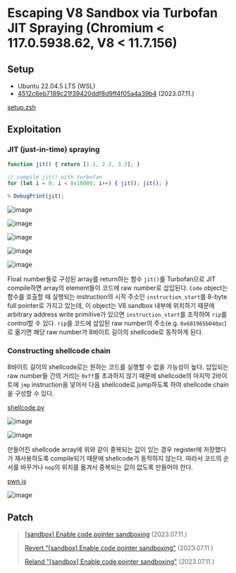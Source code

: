 # Escaping V8 Sandbox via Turbofan JIT Spraying (Chromium < 117.0.5938.62, V8 < 11.7.156)

## Setup

- Ubuntu 22.04.5 LTS (WSL)
- [4512c6eb7189c21f39420ddf8d9ff4f05a4a39b4](https://chromium.googlesource.com/v8/v8/+/4512c6eb7189c21f39420ddf8d9ff4f05a4a39b4) (2023.07.11.)

[setup.zsh](./setup.zsh)

## Exploitation

### JIT (just-in-time) spraying

```js
function jit() { return [1.1, 2.2, 3.3]; }

// compile jit() with turbofan
for (let i = 0; i < 0x10000; i++) { jit(); jit(); }

% DebugPrint(jit);
```

![image](https://github.com/user-attachments/assets/8856cd93-8458-4dbb-a5a6-f7540faf4d11)

![image](https://github.com/user-attachments/assets/6102f7ed-dbce-4392-b44b-141dd6be7f5c)

![image](https://github.com/user-attachments/assets/e696a063-f7fc-4e99-ac19-125778996332)

![image](https://github.com/user-attachments/assets/22199a6d-cccd-419c-90b3-b1150c153db3)

![image](https://github.com/user-attachments/assets/2bebb2a1-065d-4e23-929d-b7f84c75e845)

Float number들로 구성된 array를 return하는 함수 `jit()`를 Turbofan으로 JIT compile하면 array의 element들이 코드에 raw number로 삽입된다. `Code` object는 함수를 호출할 때 실행되는 instruction의 시작 주소인 `instruction_start`를 8-byte full pointer로 가지고 있는데, 이 object는 V8 sandbox 내부에 위치하기 때문에 arbitrary address write primitive가 있으면 `instruction_start`를 조작하여 `rip`를 control할 수 있다. `rip`를 코드에 삽입된 raw number의 주소(e.g. `0x601965b040ac`)로 옮기면 해당 raw number가 8바이트 길이의 shellcode로 동작하게 된다. 

### Constructing shellcode chain

8바이트 길이의 shellcode로는 원하는 코드를 실행할 수 없을 가능성이 높다. 삽입되는 raw number들 간의 거리는 `0xff`를 초과하지 않기 때문에 shellcode의 마지막 2바이트에 `jmp` instruction을 넣어서 다음 shellcode로 jump하도록 하여 shellcode chain을 구성할 수 있다.

[shellcode.py](./shellcode.py)

![image](https://github.com/user-attachments/assets/2069e7b1-bb65-4977-8c60-69f28da07944)

![image](https://github.com/user-attachments/assets/948b894f-5981-4725-888c-17e7bc21c53d)

만들어진 shellcode array에 위와 같이 중복되는 값이 있는 경우 register에 저장했다가 재사용하도록 compile되기 때문에 shellcode가 동작하지 않는다. 따라서 코드의 순서를 바꾸거나 `nop`의 위치를 옮겨서 중복되는 값이 없도록 만들어야 한다.

[pwn.js](./pwn.js)

![image](https://github.com/user-attachments/assets/63213bef-e95b-416e-a299-71ad2f022dd9)

## Patch

> [[sandbox] Enable code pointer sandboxing](https://chromium.googlesource.com/v8/v8/+/c8d039b05081b474ef751411a5c76ca01900e49a) (2023.07.11.)
>
> [Revert "[sandbox] Enable code pointer sandboxing"](https://chromium.googlesource.com/v8/v8/+/bc795ebd90a5a7c957b644da5fac369eb88aa87a) (2023.07.11.)
>
> [Reland "[sandbox] Enable code pointer sandboxing"](https://chromium.googlesource.com/v8/v8/+/7df23d5163a10a12e4b4262dd4e78cfb7ec97be0) (2023.07.11.)
